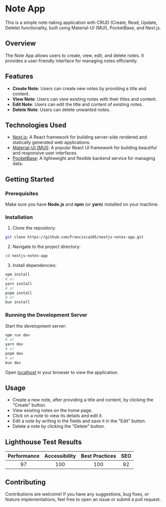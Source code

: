 # Note App

This is a simple note-taking application with CRUD (Create, Read, Update, Delete) functionality, built using Material-UI (MUI), PocketBase, and Next.js.

## Overview

The Note App allows users to create, view, edit, and delete notes. It provides a user-friendly interface for managing notes efficiently.

## Features

- **Create Note**: Users can create new notes by providing a title and content.
- **View Note**: Users can view existing notes with their titles and content.
- **Edit Note**: Users can edit the title and content of existing notes.
- **Delete Note**: Users can delete unwanted notes.

## Technologies Used

- [Next.js](https://nextjs.org/): A React framework for building server-side rendered and statically generated web applications.
- [Material-UI (MUI)](https://mui.com/): A popular React UI framework for building beautiful and responsive user interfaces.
- [PocketBase](https://pocketbase.io/): A lightweight and flexible backend service for managing data.

## Getting Started

### Prerequisites

Make sure you have **Node.js** and **npm** (or **yarn**) installed on your machine.

### Installation

1. Clone the repository:

```bash
git clone https://github.com/Francisca105/nextjs-notes-app.git
```

2. Navigate to the project directory:

```bash
cd nextjs-notes-app
```

3. Install dependencies:

```bash
npm install
# or
yarn install
# or
pnpm install
# or
bun install
```

### Running the Development Server

Start the development server:

```bash
npm run dev
# or
yarn dev
# or
pnpm dev
# or
bun dev
```

Open [localhost](http://localhost:3000) in your browser to view the application.

## Usage

- Create a new note, after providing a title and content, by clicking the "Create" button.
- View existing notes on the home page.
- Click on a note to view its details and edit it.
- Edit a note by writing in the fields and save it in the "Edit" button.
- Delete a note by clicking the "Delete" button.

## Lighthouse Test Results

|Performance    |Accessibility     |Best Practices     |SEO    |
|:--:|:---:|:---:|:--:|
| 97 | 100 | 100 | 92 |

## Contributing

Contributions are welcome! If you have any suggestions, bug fixes, or feature implementations, feel free to open an issue or submit a pull request.